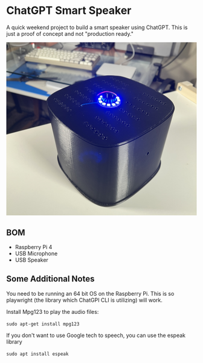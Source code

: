 # ChatGPT Smart Speaker
A quick weekend project to build a smart speaker using ChatGPT. This is just a proof of concept and not "production ready."

![ChatGPT Smart Speaker](speaker.jpeg)

## BOM
* Raspberry Pi 4
* USB Microphone
* USB Speaker
  
## Some Additional Notes
You need to be running an 64 bit OS on the Raspberry Pi. This is so playwright (the library which ChatGPI CLI is utilizing) will work. 

Install Mpg123 to play the audio files:

`sudo apt-get install mpg123`

If you don't want to use Google tech to speech, you can use the espeak library

`sudo apt install espeak`

